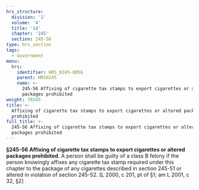 ```yaml
---
hrs_structure:
  division: '1'
  volume: '4'
  title: '14'
  chapter: '245'
  section: 245-56
type: hrs_section
tags:
  - Government
menu:
  hrs:
    identifier: HRS_0245-0056
    parent: HRS0245
    name: >-
      245-56 Affixing of cigarette tax stamps to export cigarettes or altered
      packages prohibited
weight: 78245
title: >-
  Affixing of cigarette tax stamps to export cigarettes or altered packages
  prohibited
full_title: >-
  245-56 Affixing of cigarette tax stamps to export cigarettes or altered
  packages prohibited
---
```

**§245-56 Affixing of cigarette tax stamps to export cigarettes or altered packages prohibited.** A person shall be guilty of a class B felony if the person knowingly affixes any cigarette tax stamp required under this chapter to the package of any cigarettes described in section 245-51 or altered in violation of section 245-52\. [L 2000, c 201, pt of §1; am L 2001, c 32, §2]